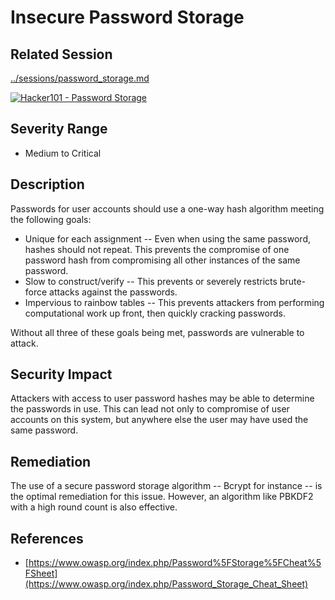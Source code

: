 Insecure Password Storage
=========================

Related Session
---------------

[../sessions/password_storage.md](../sessions/password_storage.md)

[![Hacker101 - Password Storage](https://img.youtube.com/vi/xZ5cxxllgP8/0.jpg)](https://www.youtube.com/watch?v=xZ5cxxllgP8)

Severity Range
--------------

- Medium to Critical

Description
-----------

Passwords for user accounts should use a one-way hash algorithm meeting the following goals:

- Unique for each assignment -- Even when using the same password, hashes should not repeat.  This prevents the compromise of one password hash from compromising all other instances of the same password.
- Slow to construct/verify -- This prevents or severely restricts brute-force attacks against the passwords.
- Impervious to rainbow tables -- This prevents attackers from performing computational work up front, then quickly cracking passwords.

Without all three of these goals being met, passwords are vulnerable to attack.

Security Impact
---------------

Attackers with access to user password hashes may be able to determine the passwords in use.  This can lead not only to compromise of user accounts on this system, but anywhere else the user may have used the same password.

Remediation
-----------

The use of a secure password storage algorithm -- Bcrypt for instance -- is the optimal remediation for this issue.  However, an algorithm like PBKDF2 with a high round count is also effective.

References
----------

- [https://www.owasp.org/index.php/Password%5FStorage%5FCheat%5FSheet](https://www.owasp.org/index.php/Password_Storage_Cheat_Sheet)

